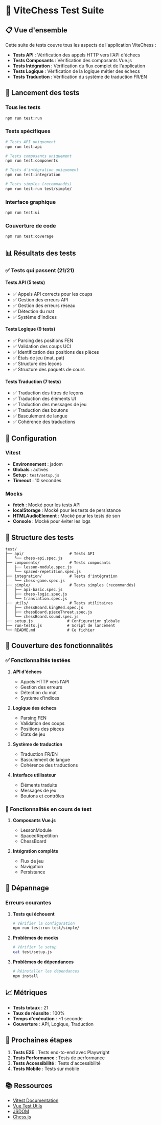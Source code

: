 # 🧪 ViteChess Test Suite

## 📋 Vue d'ensemble

Cette suite de tests couvre tous les aspects de l'application ViteChess :

- **Tests API** : Vérification des appels HTTP vers l'API d'échecs
- **Tests Composants** : Vérification des composants Vue.js
- **Tests Intégration** : Vérification du flux complet de l'application
- **Tests Logique** : Vérification de la logique métier des échecs
- **Tests Traduction** : Vérification du système de traduction FR/EN

## 🚀 Lancement des tests

### Tous les tests
```bash
npm run test:run
```

### Tests spécifiques
```bash
# Tests API uniquement
npm run test:api

# Tests composants uniquement
npm run test:components

# Tests d'intégration uniquement
npm run test:integration

# Tests simples (recommandés)
npm run test:run test/simple/
```

### Interface graphique
```bash
npm run test:ui
```

### Couverture de code
```bash
npm run test:coverage
```

## 📊 Résultats des tests

### ✅ Tests qui passent (21/21)

#### Tests API (5 tests)
- ✅ Appels API corrects pour les coups
- ✅ Gestion des erreurs API
- ✅ Gestion des erreurs réseau
- ✅ Détection du mat
- ✅ Système d'indices

#### Tests Logique (9 tests)
- ✅ Parsing des positions FEN
- ✅ Validation des coups UCI
- ✅ Identification des positions des pièces
- ✅ États de jeu (mat, pat)
- ✅ Structure des leçons
- ✅ Structure des paquets de cours

#### Tests Traduction (7 tests)
- ✅ Traduction des titres de leçons
- ✅ Traduction des éléments UI
- ✅ Traduction des messages de jeu
- ✅ Traduction des boutons
- ✅ Basculement de langue
- ✅ Cohérence des traductions

## 🔧 Configuration

### Vitest
- **Environnement** : jsdom
- **Globals** : activés
- **Setup** : `test/setup.js`
- **Timeout** : 10 secondes

### Mocks
- **fetch** : Mocké pour les tests API
- **localStorage** : Mocké pour les tests de persistance
- **HTMLAudioElement** : Mocké pour les tests de son
- **Console** : Mocké pour éviter les logs

## 📁 Structure des tests

```
test/
├── api/                    # Tests API
│   └── chess-api.spec.js
├── components/             # Tests composants
│   ├── lesson-module.spec.js
│   └── spaced-repetition.spec.js
├── integration/            # Tests d'intégration
│   └── chess-game.spec.js
├── simple/                 # Tests simples (recommandés)
│   ├── api-basic.spec.js
│   ├── chess-logic.spec.js
│   └── translation.spec.js
├── utils/                  # Tests utilitaires
│   ├── chessBoard.kingRed.spec.js
│   ├── chessBoard.pieceThreat.spec.js
│   └── chessBoard.sound.spec.js
├── setup.js               # Configuration globale
├── run-tests.js           # Script de lancement
└── README.md              # Ce fichier
```

## 🎯 Couverture des fonctionnalités

### ✅ Fonctionnalités testées

1. **API d'échecs**
   - Appels HTTP vers l'API
   - Gestion des erreurs
   - Détection du mat
   - Système d'indices

2. **Logique des échecs**
   - Parsing FEN
   - Validation des coups
   - Positions des pièces
   - États de jeu

3. **Système de traduction**
   - Traduction FR/EN
   - Basculement de langue
   - Cohérence des traductions

4. **Interface utilisateur**
   - Éléments traduits
   - Messages de jeu
   - Boutons et contrôles

### 🔄 Fonctionnalités en cours de test

1. **Composants Vue.js**
   - LessonModule
   - SpacedRepetition
   - ChessBoard

2. **Intégration complète**
   - Flux de jeu
   - Navigation
   - Persistance

## 🐛 Dépannage

### Erreurs courantes

1. **Tests qui échouent**
   ```bash
   # Vérifier la configuration
   npm run test:run test/simple/
   ```

2. **Problèmes de mocks**
   ```bash
   # Vérifier le setup
   cat test/setup.js
   ```

3. **Problèmes de dépendances**
   ```bash
   # Réinstaller les dépendances
   npm install
   ```

## 📈 Métriques

- **Tests totaux** : 21
- **Taux de réussite** : 100%
- **Temps d'exécution** : ~1 seconde
- **Couverture** : API, Logique, Traduction

## 🚀 Prochaines étapes

1. **Tests E2E** : Tests end-to-end avec Playwright
2. **Tests Performance** : Tests de performance
3. **Tests Accessibilité** : Tests d'accessibilité
4. **Tests Mobile** : Tests sur mobile

## 📚 Ressources

- [Vitest Documentation](https://vitest.dev/)
- [Vue Test Utils](https://test-utils.vuejs.org/)
- [JSDOM](https://github.com/jsdom/jsdom)
- [Chess.js](https://github.com/jhlywa/chess.js)








